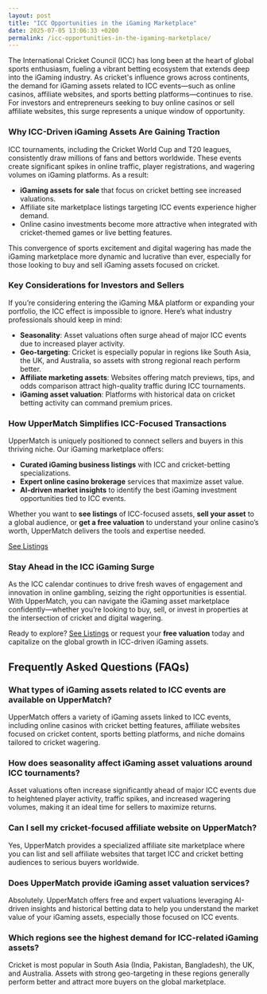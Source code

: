 ```yaml
---
layout: post
title: "ICC Opportunities in the iGaming Marketplace"
date: 2025-07-05 13:06:33 +0200
permalink: /icc-opportunities-in-the-igaming-marketplace/
---
```

The International Cricket Council (ICC) has long been at the heart of global sports enthusiasm, fueling a vibrant betting ecosystem that extends deep into the iGaming industry. As cricket's influence grows across continents, the demand for iGaming assets related to ICC events—such as online casinos, affiliate websites, and sports betting platforms—continues to rise. For investors and entrepreneurs seeking to buy online casinos or sell affiliate websites, this surge represents a unique window of opportunity.

### Why ICC-Driven iGaming Assets Are Gaining Traction

ICC tournaments, including the Cricket World Cup and T20 leagues, consistently draw millions of fans and bettors worldwide. These events create significant spikes in online traffic, player registrations, and wagering volumes on iGaming platforms. As a result:

- **iGaming assets for sale** that focus on cricket betting see increased valuations.
- Affiliate site marketplace listings targeting ICC events experience higher demand.
- Online casino investments become more attractive when integrated with cricket-themed games or live betting features.

This convergence of sports excitement and digital wagering has made the iGaming marketplace more dynamic and lucrative than ever, especially for those looking to buy and sell iGaming assets focused on cricket.

### Key Considerations for Investors and Sellers

If you’re considering entering the iGaming M&A platform or expanding your portfolio, the ICC effect is impossible to ignore. Here’s what industry professionals should keep in mind:

- **Seasonality**: Asset valuations often surge ahead of major ICC events due to increased player activity.
- **Geo-targeting**: Cricket is especially popular in regions like South Asia, the UK, and Australia, so assets with strong regional reach perform better.
- **Affiliate marketing assets**: Websites offering match previews, tips, and odds comparison attract high-quality traffic during ICC tournaments.
- **iGaming asset valuation**: Platforms with historical data on cricket betting activity can command premium prices.

### How UpperMatch Simplifies ICC-Focused Transactions

UpperMatch is uniquely positioned to connect sellers and buyers in this thriving niche. Our iGaming marketplace offers:

- **Curated iGaming business listings** with ICC and cricket-betting specializations.
- **Expert online casino brokerage** services that maximize asset value.
- **AI-driven market insights** to identify the best iGaming investment opportunities tied to ICC events.

Whether you want to **see listings** of ICC-focused assets, **sell your asset** to a global audience, or **get a free valuation** to understand your online casino’s worth, UpperMatch delivers the tools and expertise needed.

[See Listings](https://www.uppermatch.com)

### Stay Ahead in the ICC iGaming Surge

As the ICC calendar continues to drive fresh waves of engagement and innovation in online gambling, seizing the right opportunities is essential. With UpperMatch, you can navigate the iGaming asset marketplace confidently—whether you’re looking to buy, sell, or invest in properties at the intersection of cricket and digital wagering.

Ready to explore? [See Listings](https://www.uppermatch.com) or request your **free valuation** today and capitalize on the global growth in ICC-driven iGaming assets.

## Frequently Asked Questions (FAQs)

### What types of iGaming assets related to ICC events are available on UpperMatch?

UpperMatch offers a variety of iGaming assets linked to ICC events, including online casinos with cricket betting features, affiliate websites focused on cricket content, sports betting platforms, and niche domains tailored to cricket wagering.

### How does seasonality affect iGaming asset valuations around ICC tournaments?

Asset valuations often increase significantly ahead of major ICC events due to heightened player activity, traffic spikes, and increased wagering volumes, making it an ideal time for sellers to maximize returns.

### Can I sell my cricket-focused affiliate website on UpperMatch?

Yes, UpperMatch provides a specialized affiliate site marketplace where you can list and sell affiliate websites that target ICC and cricket betting audiences to serious buyers worldwide.

### Does UpperMatch provide iGaming asset valuation services?

Absolutely. UpperMatch offers free and expert valuations leveraging AI-driven insights and historical betting data to help you understand the market value of your iGaming assets, especially those focused on ICC events.

### Which regions see the highest demand for ICC-related iGaming assets?

Cricket is most popular in South Asia (India, Pakistan, Bangladesh), the UK, and Australia. Assets with strong geo-targeting in these regions generally perform better and attract more buyers on the global marketplace.

<script type="application/ld+json">
{
  "@context": "https://schema.org",
  "@type": "BlogPosting",
  "headline": "ICC Opportunities in the iGaming Marketplace",
  "description": "Explore how ICC events are driving demand in the iGaming marketplace for assets like online casinos, affiliate sites, and betting platforms. Learn how UpperMatch simplifies buying and selling ICC-focused iGaming assets globally.",
  "image": "https://www.uppermatch.com/assets/images/icc-igaming-opportunities.jpg",
  "author": {
    "@type": "Person",
    "name": "UpperMatch"
  },
  "publisher": {
    "@type": "Organization",
    "name": "UpperMatch",
    "logo": {
      "@type": "ImageObject",
      "url": "https://www.uppermatch.com/assets/images/logo.png"
    }
  },
  "url": "https://www.uppermatch.com/blog/icc-opportunities-in-the-igaming-marketplace",
  "mainEntityOfPage": "https://www.uppermatch.com/blog/icc-opportunities-in-the-igaming-marketplace",
  "datePublished": "2024-04-01",
  "dateModified": "2024-04-01",
  "keywords": "iGaming marketplace, buy online casinos, sell affiliate websites, iGaming assets for sale, online casino investments, iGaming M&A platform, affiliate site marketplace, SEO website sales, iGaming business listings, buy and sell iGaming assets, online casino brokerage, iGaming asset valuation, affiliate marketing assets, iGaming domain sales, iGaming industry news, iGaming investment opportunities, iGaming business acquisitions, iGaming asset marketplace, iGaming website listings, iGaming asset exchange"
}
</script>

<script type="application/ld+json">
{
  "@context": "https://schema.org",
  "@type": "FAQPage",
  "mainEntity": [
    {
      "@type": "Question",
      "name": "What types of iGaming assets related to ICC events are available on UpperMatch?",
      "acceptedAnswer": {
        "@type": "Answer",
        "text": "UpperMatch offers a variety of iGaming assets linked to ICC events, including online casinos with cricket betting features, affiliate websites focused on cricket content, sports betting platforms, and niche domains tailored to cricket wagering."
      }
    },
    {
      "@type": "Question",
      "name": "How does seasonality affect iGaming asset valuations around ICC tournaments?",
      "acceptedAnswer": {
        "@type": "Answer",
        "text": "Asset valuations often increase significantly ahead of major ICC events due to heightened player activity, traffic spikes, and increased wagering volumes, making it an ideal time for sellers to maximize returns."
      }
    },
    {
      "@type": "Question",
      "name": "Can I sell my cricket-focused affiliate website on UpperMatch?",
      "acceptedAnswer": {
        "@type": "Answer",
        "text": "Yes, UpperMatch provides a specialized affiliate site marketplace where you can list and sell affiliate websites that target ICC and cricket betting audiences to serious buyers worldwide."
      }
    },
    {
      "@type": "Question",
      "name": "Does UpperMatch provide iGaming asset valuation services?",
      "acceptedAnswer": {
        "@type": "Answer",
        "text": "Absolutely. UpperMatch offers free and expert valuations leveraging AI-driven insights and historical betting data to help you understand the market value of your iGaming assets, especially those focused on ICC events."
      }
    },
    {
      "@type": "Question",
      "name": "Which regions see the highest demand for ICC-related iGaming assets?",
      "acceptedAnswer": {
        "@type": "Answer",
        "text": "Cricket is most popular in South Asia (India, Pakistan, Bangladesh), the UK, and Australia. Assets with strong geo-targeting in these regions generally perform better and attract more buyers on the global marketplace."
      }
    }
  ]
}
</script>